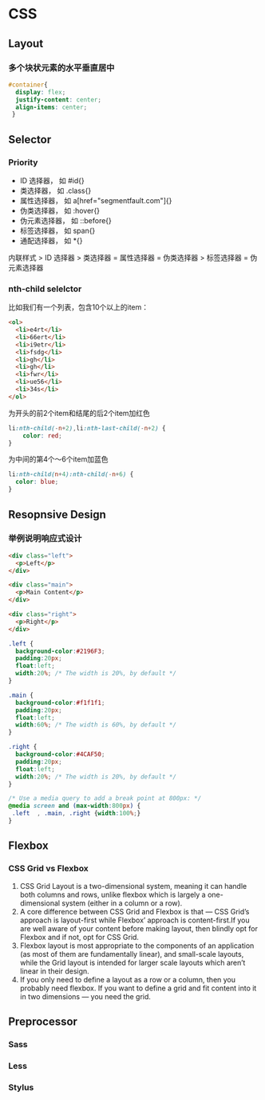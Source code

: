 # CSS
## Layout
### 多个块状元素的水平垂直居中
```css
#container{
  display: flex;
  justify-content: center;
  align-items: center;
 }
```
## Selector
### Priority
- ID 选择器， 如 #id{}
- 类选择器， 如 .class{}
- 属性选择器， 如 a[href="segmentfault.com"]{}
- 伪类选择器， 如 :hover{}
- 伪元素选择器， 如 ::before{}
- 标签选择器， 如 span{}
- 通配选择器， 如 *{}

内联样式 > ID 选择器 > 类选择器 = 属性选择器 = 伪类选择器 > 标签选择器 = 伪元素选择器

### nth-child selelctor
比如我们有一个列表，包含10个以上的item：
```html
<ol>
  <li>e4rt</li>
  <li>66ert</li>
  <li>i9etr</li>
  <li>fsdg</li>
  <li>gh</li>
  <li>gh</li>
  <li>fwr</li>
  <li>ue56</li>
  <li>34s</li>
</ol>
```
为开头的前2个item和结尾的后2个item加红色
```css
li:nth-child(-n+2),li:nth-last-child(-n+2) {
    color: red;
}
```
为中间的第4个～6个item加蓝色
```css
li:nth-child(n+4):nth-child(-n+6) {
  color: blue;
}
```
## Resopnsive Design
### 举例说明响应式设计
```html
<div class="left">
  <p>Left</p>
</div>

<div class="main">
  <p>Main Content</p>
</div>

<div class="right">
  <p>Right</p>
</div>
```
```css
.left {
  background-color:#2196F3;
  padding:20px;
  float:left;
  width:20%; /* The width is 20%, by default */
}

.main {
  background-color:#f1f1f1;
  padding:20px;
  float:left;
  width:60%; /* The width is 60%, by default */
}

.right {
  background-color:#4CAF50;
  padding:20px;
  float:left;
  width:20%; /* The width is 20%, by default */
}

/* Use a media query to add a break point at 800px: */
@media screen and (max-width:800px) {
 .left  , .main, .right {width:100%;}
}
```

## Flexbox
### CSS Grid vs Flexbox
1. CSS Grid Layout is a two-dimensional system, meaning it can handle both columns and rows, unlike flexbox which is largely a one-dimensional system (either in a column or a row).
2. A core difference between CSS Grid and Flexbox is that — CSS Grid’s approach is layout-first while Flexbox’ approach is content-first.If you are well aware of your content before making layout, then blindly opt for Flexbox and if not, opt for CSS Grid.
3. Flexbox layout is most appropriate to the components of an application (as most of them are fundamentally linear), and small-scale layouts, while the Grid layout is intended for larger scale layouts which aren’t linear in their design.
4. If you only need to define a layout as a row or a column, then you probably need flexbox. If you want to define a grid and fit content into it in two dimensions — you need the grid.

## Preprocessor
### Sass
### Less
### Stylus
